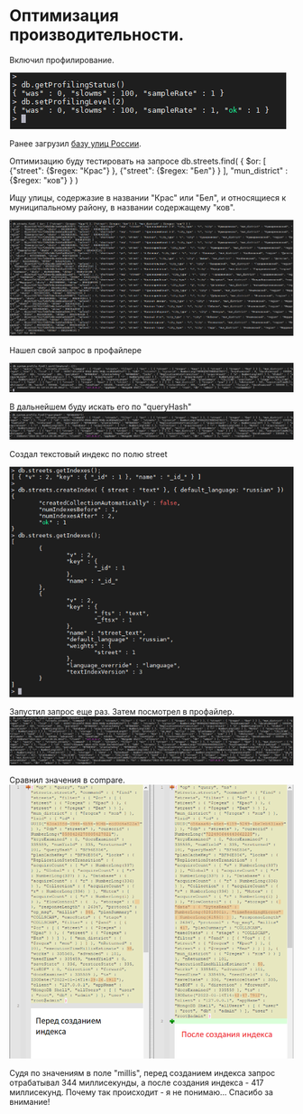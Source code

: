 # Оптимизация производительности.

Включил профилирование.

![alt text](https://github.com/kot-mechanic/mongodb_otus/blob/main/screen/2022-01-14%2017_29_06-Window.png)

Ранее загрузил [базу улиц России](https://github.com/kot-mechanic/mongodb_otus/blob/main/csv/05_all_streets.7z).

Оптимизацию буду тестировать на запросе 
db.streets.find( { $or: [ {"street": {$regex: "Крас"} }, {"street": {$regex: "Бел"} } ], "mun_district" : {$regex: "ков"} } )

Ищу улицы, содержазие в названии "Крас" или "Бел", и относящиеся к муниципальному району, в названии содержащему "ков".

![alt text](https://github.com/kot-mechanic/mongodb_otus/blob/main/screen/2022-01-14%2017_29_41-Window.png)

Нашел свой запрос в профайлере

![alt text](https://github.com/kot-mechanic/mongodb_otus/blob/main/screen/2022-01-14%2017_30_00-Window.png)

В дальнейшем буду искать его по "queryHash"
![alt text](https://github.com/kot-mechanic/mongodb_otus/blob/main/screen/2022-01-14%2017_33_43-Window.png)

Создал текстовый индекс по полю street

![alt text](https://github.com/kot-mechanic/mongodb_otus/blob/main/screen/2022-01-14%2017_40_49-Window.png)

Запустил запрос еще раз.
Затем посмотрел в профайлер.
![alt text](https://github.com/kot-mechanic/mongodb_otus/blob/main/screen/2022-01-14%2018_13_50-Window.png)

Сравнил значения в compare. 
![alt text](https://github.com/kot-mechanic/mongodb_otus/blob/main/screen/2022-01-14%2017_46_38-Window.png)

Судя по значениям в поле "millis", перед созданием индекса запрос отрабатывал 344 миллисекунды, а после создания индекса - 417 миллисекунд. Почему так происходит - я не понимаю... Спасибо за внимание!

